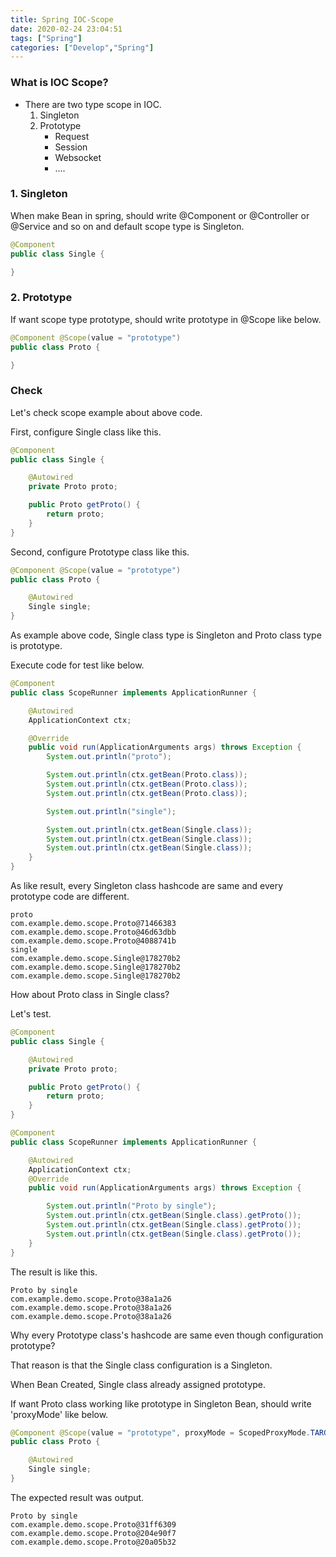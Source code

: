 ```yaml
---
title: Spring IOC-Scope
date: 2020-02-24 23:04:51
tags: ["Spring"]
categories: ["Develop","Spring"]
---
```


### What is IOC Scope?

<!-- more -->

- There are two type scope in IOC.
    1. Singleton
    2. Prototype
        - Request
        - Session
        - Websocket
        - ....

### 1. Singleton

When make Bean in spring, should write @Component or @Controller or @Service and so on and default scope type is Singleton.
~~~java
@Component
public class Single {

}
~~~

### 2. Prototype

If want scope type prototype, should write prototype in @Scope like below.
~~~java
@Component @Scope(value = "prototype")
public class Proto {

}
~~~

### Check

Let's check scope example about above code.

First, configure Single class like this.

~~~java
@Component
public class Single {

    @Autowired
    private Proto proto;

    public Proto getProto() {
        return proto;
    }
}
~~~

Second, configure Prototype class like this.

~~~java
@Component @Scope(value = "prototype")
public class Proto {

    @Autowired
    Single single;
}
~~~

As example above code, Single class type is Singleton and Proto class type is prototype.

Execute code for test like below.
~~~java
@Component
public class ScopeRunner implements ApplicationRunner {

    @Autowired
    ApplicationContext ctx;

    @Override
    public void run(ApplicationArguments args) throws Exception {
        System.out.println("proto");

        System.out.println(ctx.getBean(Proto.class));
        System.out.println(ctx.getBean(Proto.class));
        System.out.println(ctx.getBean(Proto.class));

        System.out.println("single");

        System.out.println(ctx.getBean(Single.class));
        System.out.println(ctx.getBean(Single.class));
        System.out.println(ctx.getBean(Single.class));
    }
}
~~~

As like result, every Singleton class hashcode are same and every prototype code are different.  

~~~
proto
com.example.demo.scope.Proto@71466383
com.example.demo.scope.Proto@46d63dbb
com.example.demo.scope.Proto@4088741b
single
com.example.demo.scope.Single@178270b2
com.example.demo.scope.Single@178270b2
com.example.demo.scope.Single@178270b2
~~~

How about Proto class in Single class?

Let's test.

~~~java
@Component
public class Single {

    @Autowired
    private Proto proto;

    public Proto getProto() {
        return proto;
    }
}
~~~

~~~java
@Component
public class ScopeRunner implements ApplicationRunner {

    @Autowired
    ApplicationContext ctx;
    @Override
    public void run(ApplicationArguments args) throws Exception {

        System.out.println("Proto by single");
        System.out.println(ctx.getBean(Single.class).getProto());
        System.out.println(ctx.getBean(Single.class).getProto());
        System.out.println(ctx.getBean(Single.class).getProto());
    }
}
~~~

The result is like this.
~~~
Proto by single
com.example.demo.scope.Proto@38a1a26
com.example.demo.scope.Proto@38a1a26
com.example.demo.scope.Proto@38a1a26
~~~

Why every Prototype class's hashcode are same even though configuration prototype?

That reason is that the Single class configuration is a Singleton.

When Bean Created, Single class already assigned prototype.

If want Proto class working like prototype in Singleton Bean, should write 'proxyMode' like below.

~~~java
@Component @Scope(value = "prototype", proxyMode = ScopedProxyMode.TARGET_CLASS)
public class Proto {

    @Autowired
    Single single;
}
~~~

The expected result was output.
~~~
Proto by single
com.example.demo.scope.Proto@31ff6309
com.example.demo.scope.Proto@204e90f7
com.example.demo.scope.Proto@20a05b32
~~~
